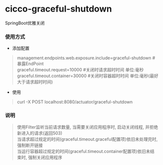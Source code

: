 # cicco-graceful-shutdown
SpringBoot优雅关闭

### 使用方式
- 添加配置
>  management.endpoints.web.exposure.include=graceful-shutdown #暴露EndPoint <br>
>  graceful.timeout.request=10000      #关闭时请求超时时间 单位:毫秒 <br>
>  graceful.timeout.container=30000     #关闭时容器超时时间 单位:毫秒(最好大于请求超时时间)<br>

- 使用
> curl -X POST localhost:8080/actuator/graceful-shutdown

### 说明
> 使用Filter监听当前请求数量, 当需要关闭应用程序时, 启动关闭线程, 并拒绝新进入的请求(返回503)<br>
> 当请求超过规定的时间(graceful.timeout.graceful配置项)依旧未处理完时, 强制断开链接<br>
> 当运行容器超过规定的时间(graceful.timeout.container配置项)依旧未结束时, 强制关闭应用程序<br>